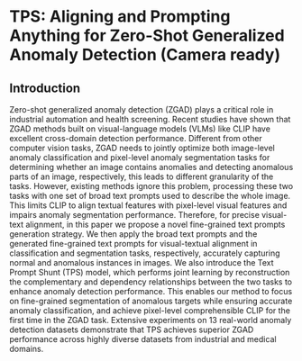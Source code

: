 # TPS: Aligning and Prompting Anything for Zero-Shot Generalized Anomaly Detection (Camera ready)
## Introduction
Zero-shot generalized anomaly detection (ZGAD) plays a critical role in industrial automation and health screening. Recent studies have shown that ZGAD methods built on visual-language models (VLMs) like CLIP have excellent cross-domain detection performance. Different from other computer vision tasks, ZGAD needs to jointly optimize both image-level anomaly classification and pixel-level anomaly segmentation tasks for determining whether an image contains anomalies and detecting anomalous parts of an image, respectively, this leads to different granularity of the tasks. However, existing methods ignore this problem, processing these two tasks with one set of broad text prompts used to describe the whole image. This limits CLIP to align textual features with pixel-level visual features and impairs anomaly segmentation performance. Therefore, for precise visual-text alignment, in this paper we propose a novel fine-grained text prompts generation strategy. We then apply the broad text prompts and the generated fine-grained text prompts for visual-textual alignment in classification and segmentation tasks, respectively, accurately capturing normal and anomalous instances in images. We also introduce the Text Prompt Shunt (TPS) model, which performs joint learning by reconstruction the complementary and dependency relationships between the two tasks to enhance anomaly detection performance. This enables our method to focus on fine-grained segmentation of anomalous targets while ensuring accurate anomaly classification, and achieve pixel-level comprehensible CLIP for the first time in the ZGAD task. Extensive experiments on 13 real-world anomaly detection datasets demonstrate that TPS achieves superior ZGAD performance across highly diverse datasets from industrial and medical domains.

